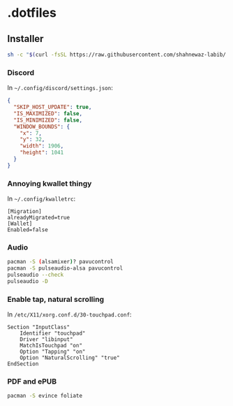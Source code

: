 # .dotfiles
## Installer
```bash
sh -c "$(curl -fsSL https://raw.githubusercontent.com/shahnewaz-labib/.dotfiles/main/install.sh)"
```

### Discord
In `~/.config/discord/settings.json`:
```json
{
  "SKIP_HOST_UPDATE": true,
  "IS_MAXIMIZED": false,
  "IS_MINIMIZED": false,
  "WINDOW_BOUNDS": {
    "x": 7,
    "y": 32,
    "width": 1906,
    "height": 1041
  }
}
```

### Annoying kwallet thingy
In `~/.config/kwalletrc`:
```
[Migration]
alreadyMigrated=true
[Wallet]
Enabled=false
```

### Audio
```bash 
pacman -S (alsamixer)? pavucontrol
pacman -S pulseaudio-alsa pavucontrol
pulseaudio --check
pulseaudio -D
```

### Enable tap, natural scrolling
In `/etc/X11/xorg.conf.d/30-touchpad.conf`:
```
Section "InputClass"
    Identifier "touchpad"
    Driver "libinput"
    MatchIsTouchpad "on"
    Option "Tapping" "on"
    Option "NaturalScrolling" "true"
EndSection
```

### PDF and ePUB
```bash
pacman -S evince foliate
```
